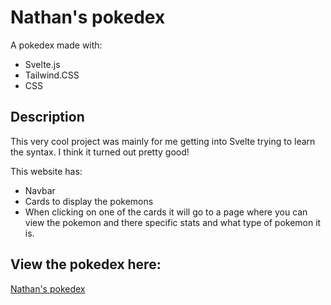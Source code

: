 # Nathan's pokedex

A pokedex made with:
- Svelte.js
- Tailwind.CSS
- CSS

## Description
This very cool project was mainly for me getting into Svelte trying to learn the syntax. I think it turned out pretty good!

This website has:
- Navbar
- Cards to display the pokemons
- When clicking on one of the cards it will go to a page where you can view the pokemon and there specific stats and what type of pokemon it is.

## View the pokedex here:
[Nathan's pokedex](https://nathan-pokedex.vercel.app/)